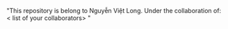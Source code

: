 "This repository is belong to Nguyễn Việt Long.
Under the collaboration of: 
< list of your collaborators> "
